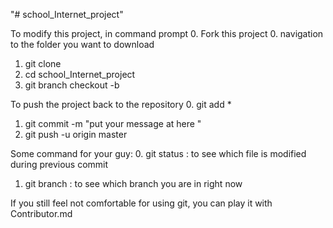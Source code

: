"# school_Internet_project" 

To modify this project, in command prompt
0. Fork this project
0. navigation to the folder you want to download
1. git clone <the link>
2. cd school_Internet_project
3. git branch checkout -b <your-name>


To push the project back to the repository
0. git add *
1. git commit -m "put your message at here <your name>"
2. git push -u origin master


Some command for your guy:
0. git status : to see which file is modified during previous commit
1. git branch : to see which branch you are in right now


If you still feel not comfortable for using git, you can play it with Contributor.md
